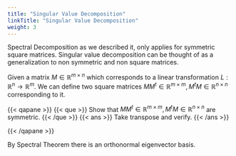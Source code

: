 ```yaml
---
title: "Singular Value Decomposition"
linkTitle: "Singular Value Decomposition"
weight: 3
---
```


Spectral Decomposition as we described it, only applies for symmetric square matrices. Singular value decomposition can be thought of as a generalization to non symmetric and non square matrices.

Given a matrix $M \in \mathbb R^{m\times n}$ which corresponds to a linear transformation $L:\mathbb R^n \rightarrow \mathbb R^m$. We can define two square matrices $MM^t \in \mathbb R^{m \times m}, M^tM \in \mathbb R^{n \times n}$ corresponding to it. 

{{< qapane >}}
{{< que >}}
Show that $MM^t \in \mathbb R^{m \times m}, M^tM \in \mathbb R^{n \times n}$ are symmetric.
{{< /que >}}
{{< ans >}}
Take transpose and verify.
{{< /ans >}}

{{< /qapane >}}

By Spectral Theorem there is an orthonormal eigenvector basis.